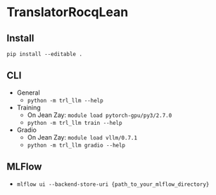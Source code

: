 # TranslatorRocqLean

## Install
`pip install --editable .`

## CLI
- General
  - `python -m trl_llm --help`
- Training
  - On Jean Zay: `module load pytorch-gpu/py3/2.7.0`
  - `python -m trl_llm train --help`
- Gradio
  - On Jean Zay: `module load vllm/0.7.1`
  - `python -m trl_llm gradio --help`

## MLFlow
- `mlflow ui --backend-store-uri {path_to_your_mlflow_directory}`